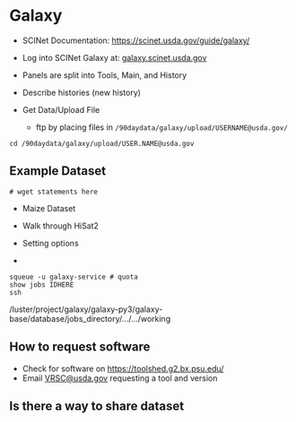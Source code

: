 # Galaxy

* SCINet Documentation: https://scinet.usda.gov/guide/galaxy/

* Log into SCINet Galaxy at: [galaxy.scinet.usda.gov](galaxy.scinet.usda.gov)
* Panels are split into Tools, Main, and History
* Describe histories (new history)
* Get Data/Upload File
  * ftp by placing files in `/90daydata/galaxy/upload/USERNAME@usda.gov/`

```
cd /90daydata/galaxy/upload/USER.NAME@usda.gov
```

## Example Dataset 


```
# wget statements here
```

* Maize Dataset

* Walk through HiSat2
* Setting options
* 

```
squeue -u galaxy-service # quota
show jobs IDHERE
ssh 
```

/luster/project/galaxy/galaxy-py3/galaxy-base/database/jobs_directory/.../.../working


## How to request software

* Check for software on https://toolshed.g2.bx.psu.edu/
* Email VRSC@usda.gov requesting a tool and version

## Is there a way to share dataset


